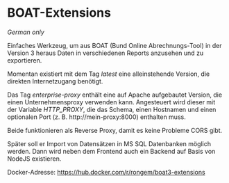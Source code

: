 # BOAT-Extensions
*German only*

Einfaches Werkzeug, um aus BOAT (Bund Online Abrechnungs-Tool) in der Version 3 heraus Daten in verschiedenen Reports anzusehen und zu exportieren.

Momentan existiert mit dem Tag *latest* eine alleinstehende Version, die direkten Internetzugang benötigt.

Das Tag *enterprise-proxy* enthält eine auf Apache aufgebautet Version, die einen Unternehmensproxy verwenden kann. Angesteuert wird dieser mit der Variable *HTTP_PROXY*, die das Schema, einen Hostnamen und einen optionalen Port (z. B. http://mein-proxy:8000) enthalten muss.

Beide funktionieren als Reverse Proxy, damit es keine Probleme CORS gibt.

Später soll er Import von Datensätzen in MS SQL Datenbanken möglich werden. Dann wird neben dem Frontend auch ein Backend auf Basis von NodeJS existieren.

Docker-Adresse: https://hub.docker.com/r/rongem/boat3-extensions

